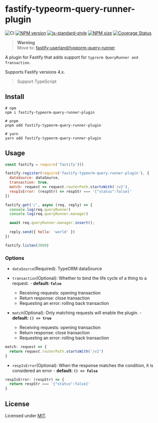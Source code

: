 # fastify-typeorm-query-runner-plugin

![CI](https://github.com/BlackHole1/fastify-typeorm-query-runner-plugin/workflows/CI/badge.svg)
[![NPM version](https://img.shields.io/npm/v/fastify-typeorm-query-runner-plugin.svg?style=flat)](https://www.npmjs.com/package/fastify-typeorm-query-runner-plugin)
[![js-standard-style](https://img.shields.io/badge/code%20style-standard-brightgreen.svg?style=flat)](https://standardjs.com/)
[![NPM size](https://img.shields.io/bundlephobia/min/fastify-typeorm-query-runner-plugin)](https://www.npmjs.com/package/fastify-typeorm-query-runner-plugin)
[![Coverage Status](https://coveralls.io/repos/github/BlackHole1/fastify-typeorm-query-runner-plugin/badge.svg?branch=main)](https://coveralls.io/github/BlackHole1/fastify-typeorm-query-runner-plugin?branch=main)

> **Warning**  
> Move to: [fastify-userland/typeorm-query-runner](https://github.com/fastify-userland/typeorm-query-runner)

A plugin for Fastify that adds support for `typrorm QueryRunner and Transaction`.

Supports Fastify versions 4.x.

> Support TypeScript

## Install

```shell
# npm
npm i fastify-typeorm-query-runner-plugin

# pnpm
pnpm add fastify-typeorm-query-runner-plugin

# yarn
yarn add fastify-typeorm-query-runner-plugin
```

## Usage

```JavaScript
const fastify = require('fastify')()

fastify.register(require('fastify-typeorm-query-runner-plugin'), {
  dataSource: dataSource,
  transaction: true,
  match: request => request.routerPath.startsWith('/v2'),
  respIsError: (respStr) => respStr === '{"status":false}'
})

fastify.get('/', async (req, reply) => {
  console.log(req.queryRunner)
  console.log(req.queryRunner.manager)

  await req.queryRunner.manager.insert();
  
  reply.send({ hello: 'world' })
})

fastify.listen(3000)
```

### Options

* `dataSource`(Required): TypeORM dataSource

* `transaction`(Optional): Whether to bind the life cycle of a thing to a request. - **default: `false`**
  - Receiving requests: opening transaction
  - Return response: close transaction
  - Requesting an error: rolling back transaction

* `match`(Optional): Only matching requests will enable the plugin. - **default: `() => true`**
  - Receiving requests: opening transaction
  - Return response: close transaction
  - Requesting an error: rolling back transaction
```javascript
match: request => {
  return request.routerPath.startsWith('/v2')
}
```

* `respIsError`(Optional): When the response matches the condition, it is considered an error - **default: `() => false`**
```javascript
respIsError: (respStr) => {
  return respStr === '{"status":false}'
}
```

## License

Licensed under [MIT](./LICENSE).
